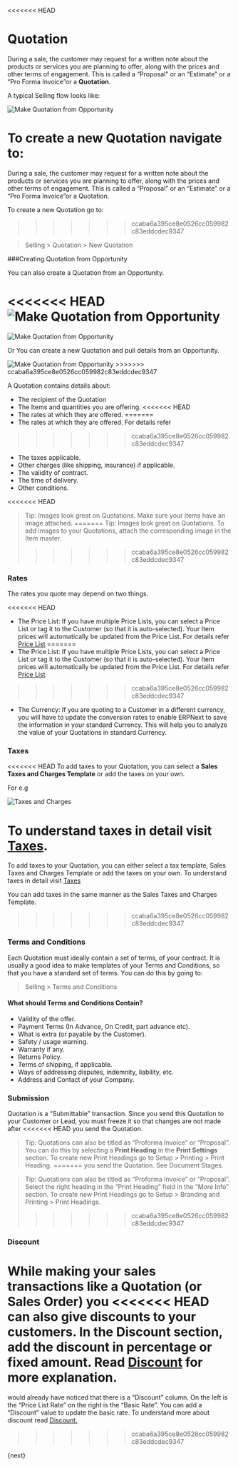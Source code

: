 <<<<<<< HEAD
# Quotation

During a sale, the customer may request for a written note about the products
or services you are planning to offer, along with the prices and other terms
of engagement. This is called a “Proposal” or an “Estimate” or a “Pro Forma
Invoice”or a **Quotation**.

A typical Selling flow looks like:

<img class="screenshot" alt="Make Quotation from Opportunity" src="/docs/assets/img/selling/selling-flow.png">

To create a new Quotation navigate to:
=======
During a sale, the customer may request for a written note about the products
or services you are planning to offer, along with the prices and other terms
of engagement. This is called a “Proposal” or an “Estimate” or a “Pro Forma
Invoice”or a Quotation.

To create a new Quotation go to:
>>>>>>> ccaba6a395ce8e0526cc059982c83eddcdec9347

> Selling > Quotation > New Quotation

###Creating Quotation from Opportunity

You can also create a Quotation from an Opportunity.

<<<<<<< HEAD
<img class="screenshot" alt="Make Quotation from Opportunity" src="/docs/assets/img/selling/make-quote-from-opp.png">
=======
<img class="screenshot" alt="Make Quotation from Opportunity" src="{{docs_base_url}}/assets/img/selling/make-quote-from-opp.png">

Or You can create a new Quotation and pull details from an Opportunity.

<img class="screenshot" alt="Make Quotation from Opportunity" src="{{docs_base_url}}/assets/img/selling/make-quotation.gif">
>>>>>>> ccaba6a395ce8e0526cc059982c83eddcdec9347

A Quotation contains details about:

  * The recipient of the Quotation
  * The Items and quantities you are offering.
<<<<<<< HEAD
  * The rates at which they are offered.
=======
  * The rates at which they are offered. For details refer 
>>>>>>> ccaba6a395ce8e0526cc059982c83eddcdec9347
  * The taxes applicable.
  * Other charges (like shipping, insurance) if applicable.
  * The validity of contract.
  * The time of delivery.
  * Other conditions.

<<<<<<< HEAD
> Tip: Images look great on Quotations. Make sure your items have an image attached.
=======
> Tip: Images look great on Quotations. To add images to your Quotations,
attach the corresponding image in the Item master.
>>>>>>> ccaba6a395ce8e0526cc059982c83eddcdec9347

### Rates

The rates you quote may depend on two things.

<<<<<<< HEAD
  * The Price List: If you have multiple Price Lists, you can select a Price List or tag it to the Customer (so that it is auto-selected). Your Item prices will automatically be updated from the Price List. For details refer [Price List](/docs/user/manual/en/setting-up/price-lists.html)
=======
  * The Price List: If you have multiple Price Lists, you can select a Price List or tag it to the Customer (so that it is auto-selected). Your Item prices will automatically be updated from the Price List. For details refer [Price List]({{docs_base_url}}/user/manual/en/setting-up/price-lists.html)
>>>>>>> ccaba6a395ce8e0526cc059982c83eddcdec9347

  * The Currency: If you are quoting to a Customer in a different currency, you will have to update the conversion rates to enable ERPNext to save the information in your standard Currency. This will help you to analyze the value of your Quotations in standard Currency.

### Taxes

<<<<<<< HEAD
To add taxes to your Quotation, you can select a **Sales Taxes and Charges Template** or add the taxes on your own.

For e.g

<img class="screenshot" alt="Taxes and Charges" src="/docs/assets/img/selling/taxes-and-charges.gif">

To understand taxes in detail visit [Taxes](/docs/user/manual/en/setting-up/setting-up-taxes.html).
=======
To add taxes to your Quotation, you can either select a tax template, Sales
Taxes and Charges Template or add the taxes on your own. To understand taxes in
detail visit [Taxes]({{docs_base_url}}/user/manual/en/setting-up/setting-up-taxes.html)

You can add taxes in the same manner as the Sales Taxes and Charges Template.
>>>>>>> ccaba6a395ce8e0526cc059982c83eddcdec9347

### Terms and Conditions

Each Quotation must ideally contain a set of terms, of your contract. It is
usually a good idea to make templates of your Terms and Conditions, so that
you have a standard set of terms. You can do this by going to:

> Selling > Terms and Conditions

#### What should Terms and Conditions Contain?

  * Validity of the offer.
  * Payment Terms (In Advance, On Credit, part advance etc).
  * What is extra (or payable by the Customer).
  * Safety / usage warning.
  * Warranty if any.
  * Returns Policy.
  * Terms of shipping, if applicable.
  * Ways of addressing disputes, indemnity, liability, etc.
  * Address and Contact of your Company.

### Submission

Quotation is a “Submittable” transaction. Since you send this Quotation to
your Customer or Lead, you must freeze it so that changes are not made after
<<<<<<< HEAD
you send the Quotation.

> Tip: Quotations can also be titled as “Proforma Invoice” or “Proposal”.
You can do this by selecting a **Print Heading** in the **Print Settings**
section. To create new Print Headings go to Setup > Printing >
Print Heading.
=======
you send the Quotation. See Document Stages.

> Tip: Quotations can also be titled as “Proforma Invoice” or “Proposal”.
Select the right heading in the “Print Heading” field in the “More Info”
section. To create new Print Headings go to Setup > Branding and Printing >
Print Headings.
>>>>>>> ccaba6a395ce8e0526cc059982c83eddcdec9347

### Discount

While making your sales transactions like a Quotation (or Sales Order) you
<<<<<<< HEAD
can also give discounts to your customers. In the Discount section, add
the discount in percentage or fixed amount. Read [Discount](https://erpnext.org/docs/user/manual/en/selling/articles/applying-discount) for more explanation.
=======
would already have noticed that there is a “Discount” column. On the left is
the “Price List Rate” on the right is the “Basic Rate”. You can add a
“Discount” value to update the basic rate. To understand more about discount
read [Discount.](http://erpnext.org/discount)
>>>>>>> ccaba6a395ce8e0526cc059982c83eddcdec9347

{next}
